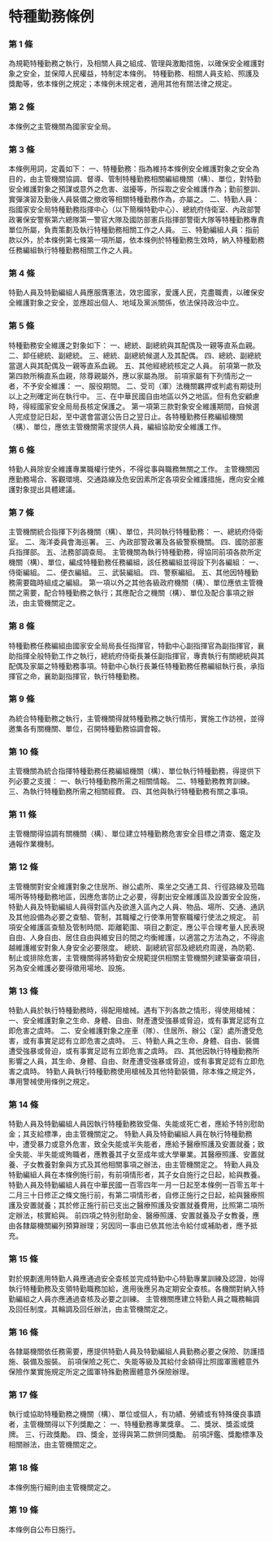 # 特種勤務條例

### 第 1 條

為規範特種勤務之執行，及相關人員之組成、管理與激勵措施，以確保安全維護對象之安全，並保障人民權益，特制定本條例。
特種勤務、相關人員支給、照護及獎勵等，依本條例之規定；本條例未規定者，適用其他有關法律之規定。

### 第 2 條

本條例之主管機關為國家安全局。

### 第 3 條

本條例用詞，定義如下：
一、特種勤務：指為維持本條例安全維護對象之安全為目的，由主管機關協調、督導、管制特種勤務相關編組機關（構）、單位，對特勤安全維護對象之預謀或意外之危害、滋擾等，所採取之安全維護作為；勤前整訓、實彈演習及勤後人員裝備之撤收等相關特種勤務作為，亦屬之。
二、特勤人員：指國家安全局特種勤務指揮中心（以下簡稱特勤中心）、總統府侍衛室、內政部警政署保安警察第六總隊第一警官大隊及國防部憲兵指揮部警衛大隊等特種勤務專責單位所屬，負責策劃及執行特種勤務相關工作之人員。
三、特勤編組人員：指前款以外，於本條例第七條第一項所屬，依本條例於特種勤務生效時，納入特種勤務任務編組執行特種勤務相關工作之人員。

### 第 4 條

特勤人員及特勤編組人員應服膺憲法，效忠國家，愛護人民，克盡職責，以確保安全維護對象之安全，並應超出個人、地域及黨派關係，依法保持政治中立。

### 第 5 條

特種勤務安全維護之對象如下：
一、總統、副總統與其配偶及一親等直系血親。
二、卸任總統、副總統。
三、總統、副總統候選人及其配偶。
四、總統、副總統當選人與其配偶及一親等直系血親。
五、其他經總統核定之人員。
前項第一款及第四款所稱直系血親，除尊親屬外，應以家屬為限。
前項家屬有下列情形之一者，不予安全維護：
一、服役期間。
二、受司（軍）法機關羈押或判處有期徒刑以上之刑確定尚在執行中。
三、在中華民國自由地區以外之地區。但有危安顧慮時，得經國家安全局局長核定保護之。
第一項第三款對象安全維護期間，自候選人完成登記日起，至中選會當選公告日之翌日止。各特種勤務任務編組機關（構）、單位，應依主管機關需求提供人員，編組協助安全維護工作。

### 第 6 條

特勤人員除安全維護專業職權行使外，不得從事與職務無關之工作。
主管機關因應勤務場合、客觀環境、交通路線及危安因素所定各項安全維護措施，應向安全維護對象提出具體建議。

### 第 7 條

主管機關統合指揮下列各機關（構）、單位，共同執行特種勤務：
一、總統府侍衛室。
二、海洋委員會海巡署。
三、內政部警政署及各級警察機關。
四、國防部憲兵指揮部。
五、法務部調查局。
主管機關為執行特種勤務，得協同前項各款所定機關（構）、單位，編成特種勤務任務編組，該任務編組並得設下列各編組：
一、侍衛編組。
二、便衣編組。
三、武裝編組。
四、警察編組。
五、其他因特種勤務需要臨時組成之編組。
第一項以外之其他各級政府機關（構）、單位應依主管機關之需要，配合特種勤務之執行；其應配合之機關（構）、單位及配合事項之辦法，由主管機關定之。

### 第 8 條

特種勤務任務編組由國家安全局局長任指揮官，特勤中心副指揮官為副指揮官，襄助指揮全般特勤工作之執行，總統府侍衛長兼任副指揮官，專責執行有關總統與其配偶及家屬之特種勤務事項。特勤中心執行長兼任特種勤務任務編組執行長，承指揮官之命，襄助副指揮官，執行特種勤務。

### 第 9 條

為統合特種勤務之執行，主管機關得就特種勤務之執行情形，實施工作訪視，並得邀集各有關機關、單位，召開特種勤務協調會報。

### 第 10 條

主管機關為統合指揮特種勤務任務編組機關（構）、單位執行特種勤務，得提供下列必要之支援：
一、執行特種勤務所需之相關情報。
二、特種勤務教育訓練。
三、為執行特種勤務所需之相關經費。
四、其他與執行特種勤務有關之事項。

### 第 11 條

主管機關得協調有關機關（構）、單位建立特種勤務危害安全目標之清查、鑑定及通報作業機制。

### 第 12 條

主管機關對安全維護對象之住居所、辦公處所、乘坐之交通工具、行徑路線及蒞臨場所等特種勤務地區，因應危害防止之必要，得劃出安全維護區及設置安全設施，特勤人員及特勤編組人員得對區內及欲進入區內之人員、物品、場所、交通、通訊及其他設備為必要之查驗、管制，其職權之行使準用警察職權行使法之規定。
前項安全維護區查驗及管制時間、距離範圍、項目之劃定，應公平合理考量人民表現自由、人身自由、居住自由與維安目的間之均衡維護，以適當之方法為之，不得逾越維護維安對象人身安全必要限度。
總統、副總統官邸及總統府周邊，為防範、制止或排除危害，主管機關得將特勤安全規範提供相關主管機關列建築審查項目，另為安全維護必要得徵用場地、設施。

### 第 13 條

特勤人員於執行特種勤務時，得配用槍械。遇有下列各款之情形，得使用槍械：
一、安全維護對象之生命、身體、自由、財產遭受強暴或脅迫，或有事實足認有立即危害之虞時。
二、安全維護對象之座車（隊）、住居所、辦公（室）處所遭受危害，或有事實足認有立即危害之虞時。
三、特勤人員之生命、身體、自由、裝備遭受強暴或脅迫，或有事實足認有立即危害之虞時。
四、其他因執行特種勤務所影響之人員，其生命、身體、自由、財產遭受強暴或脅迫，或有事實足認有立即危害之虞時。
特勤人員執行特種勤務使用槍械及其他特勤裝備，除本條之規定外，準用警械使用條例之規定。

### 第 14 條

特勤人員及特勤編組人員因執行特種勤務致受傷、失能或死亡者，應給予特別慰助金；其支給標準，由主管機關定之。
特勤人員及特勤編組人員在執行特種勤務中，遭受暴力或意外危害，致全失能或半失能者，應給予醫療照護及安置就養；致全失能、半失能或殉職者，應教養其子女至成年或大學畢業。其醫療照護、安置就養、子女教養對象與方式及其他相關事項之辦法，由主管機關定之。
特勤人員及特勤編組人員在本條例施行前，有前項情形者，其子女自施行之日起，給與教養。
特勤人員及特勤編組人員在中華民國一百零四年一月一日起至本條例一百零五年十二月三十日修正之條文施行前，有第二項情形者，自修正施行之日起，給與醫療照護及安置就養；其於修正施行前已支出之醫療照護及安置就養費用，比照第二項所定辦法，核實給與。
前四項之特別慰助金、醫療照護、安置就養及子女教養，應由各隸屬機關編列預算辦理；另因同一事由已依其他法令給付或補助者，應予抵充。

### 第 15 條

對於規劃進用特勤人員應通過安全查核並完成特勤中心特勤專業訓練及認證，始得執行特種勤務及支領特勤職務加給，進用後應另為定期安全查核。各機關對納入特勤編組之人員亦應通過查核及必要之訓練。
主管機關應建立特勤人員之職務輪調及回任制度。其輪調及回任辦法，由主管機關定之。

### 第 16 條

各隸屬機關依任務需要，應提供特勤人員及特勤編組人員勤務必要之保險、防護措施、裝備及服裝。
前項保險之死亡、失能等級及其給付金額得比照國軍團體意外保險作業實施規定所定之國軍特殊勤務團體意外保險辦理。

### 第 17 條

執行或協助特種勤務之機關（構）、單位或個人，有功績、勞績或有特殊優良事蹟者，主管機關得以下列獎勵之：
一、特種勤務專業獎章。
二、獎狀、獎盃或獎牌。
三、行政獎勵。
四、獎金，並得與第二款併同獎勵。
前項評鑑、獎勵標準及相關辦法，由主管機關定之。

### 第 18 條

本條例施行細則由主管機關定之。

### 第 19 條

本條例自公布日施行。
